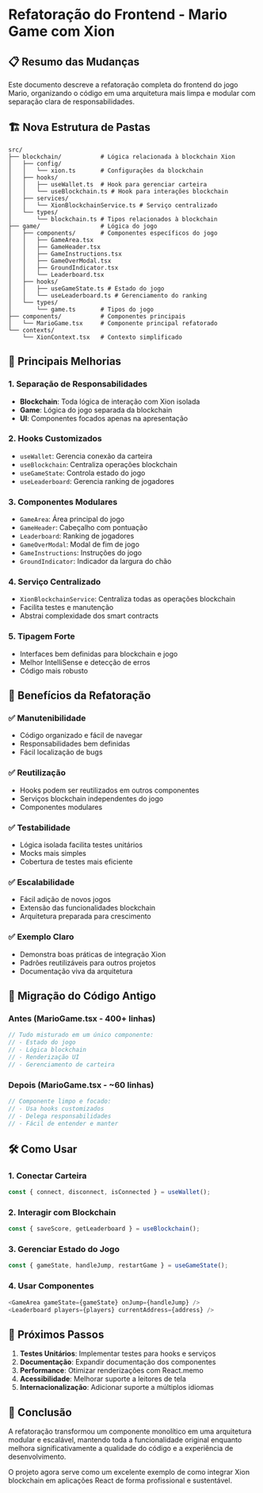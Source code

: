 # Refatoração do Frontend - Mario Game com Xion

## 📋 Resumo das Mudanças

Este documento descreve a refatoração completa do frontend do jogo Mario, organizando o código em uma arquitetura mais limpa e modular com separação clara de responsabilidades.

## 🏗️ Nova Estrutura de Pastas

```
src/
├── blockchain/           # Lógica relacionada à blockchain Xion
│   ├── config/
│   │   └── xion.ts       # Configurações da blockchain
│   ├── hooks/
│   │   ├── useWallet.ts  # Hook para gerenciar carteira
│   │   └── useBlockchain.ts # Hook para interações blockchain
│   ├── services/
│   │   └── XionBlockchainService.ts # Serviço centralizado
│   └── types/
│       └── blockchain.ts # Tipos relacionados à blockchain
├── game/                 # Lógica do jogo
│   ├── components/       # Componentes específicos do jogo
│   │   ├── GameArea.tsx
│   │   ├── GameHeader.tsx
│   │   ├── GameInstructions.tsx
│   │   ├── GameOverModal.tsx
│   │   ├── GroundIndicator.tsx
│   │   └── Leaderboard.tsx
│   ├── hooks/
│   │   ├── useGameState.ts # Estado do jogo
│   │   └── useLeaderboard.ts # Gerenciamento do ranking
│   └── types/
│       └── game.ts       # Tipos do jogo
├── components/           # Componentes principais
│   └── MarioGame.tsx     # Componente principal refatorado
└── contexts/
    └── XionContext.tsx   # Contexto simplificado
```

## 🔧 Principais Melhorias

### 1. **Separação de Responsabilidades**
- **Blockchain**: Toda lógica de interação com Xion isolada
- **Game**: Lógica do jogo separada da blockchain
- **UI**: Componentes focados apenas na apresentação

### 2. **Hooks Customizados**
- `useWallet`: Gerencia conexão da carteira
- `useBlockchain`: Centraliza operações blockchain
- `useGameState`: Controla estado do jogo
- `useLeaderboard`: Gerencia ranking de jogadores

### 3. **Componentes Modulares**
- `GameArea`: Área principal do jogo
- `GameHeader`: Cabeçalho com pontuação
- `Leaderboard`: Ranking de jogadores
- `GameOverModal`: Modal de fim de jogo
- `GameInstructions`: Instruções do jogo
- `GroundIndicator`: Indicador da largura do chão

### 4. **Serviço Centralizado**
- `XionBlockchainService`: Centraliza todas as operações blockchain
- Facilita testes e manutenção
- Abstrai complexidade dos smart contracts

### 5. **Tipagem Forte**
- Interfaces bem definidas para blockchain e jogo
- Melhor IntelliSense e detecção de erros
- Código mais robusto

## 🚀 Benefícios da Refatoração

### ✅ **Manutenibilidade**
- Código organizado e fácil de navegar
- Responsabilidades bem definidas
- Fácil localização de bugs

### ✅ **Reutilização**
- Hooks podem ser reutilizados em outros componentes
- Serviços blockchain independentes do jogo
- Componentes modulares

### ✅ **Testabilidade**
- Lógica isolada facilita testes unitários
- Mocks mais simples
- Cobertura de testes mais eficiente

### ✅ **Escalabilidade**
- Fácil adição de novos jogos
- Extensão das funcionalidades blockchain
- Arquitetura preparada para crescimento

### ✅ **Exemplo Claro**
- Demonstra boas práticas de integração Xion
- Padrões reutilizáveis para outros projetos
- Documentação viva da arquitetura

## 🔄 Migração do Código Antigo

### Antes (MarioGame.tsx - 400+ linhas)
```typescript
// Tudo misturado em um único componente:
// - Estado do jogo
// - Lógica blockchain
// - Renderização UI
// - Gerenciamento de carteira
```

### Depois (MarioGame.tsx - ~60 linhas)
```typescript
// Componente limpo e focado:
// - Usa hooks customizados
// - Delega responsabilidades
// - Fácil de entender e manter
```

## 🛠️ Como Usar

### 1. **Conectar Carteira**
```typescript
const { connect, disconnect, isConnected } = useWallet();
```

### 2. **Interagir com Blockchain**
```typescript
const { saveScore, getLeaderboard } = useBlockchain();
```

### 3. **Gerenciar Estado do Jogo**
```typescript
const { gameState, handleJump, restartGame } = useGameState();
```

### 4. **Usar Componentes**
```typescript
<GameArea gameState={gameState} onJump={handleJump} />
<Leaderboard players={players} currentAddress={address} />
```

## 📝 Próximos Passos

1. **Testes Unitários**: Implementar testes para hooks e serviços
2. **Documentação**: Expandir documentação dos componentes
3. **Performance**: Otimizar renderizações com React.memo
4. **Acessibilidade**: Melhorar suporte a leitores de tela
5. **Internacionalização**: Adicionar suporte a múltiplos idiomas

## 🎯 Conclusão

A refatoração transformou um componente monolítico em uma arquitetura modular e escalável, mantendo toda a funcionalidade original enquanto melhora significativamente a qualidade do código e a experiência de desenvolvimento.

O projeto agora serve como um excelente exemplo de como integrar Xion blockchain em aplicações React de forma profissional e sustentável.